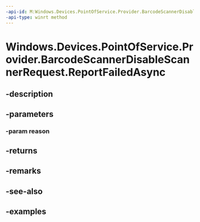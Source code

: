 ```yaml
---
-api-id: M:Windows.Devices.PointOfService.Provider.BarcodeScannerDisableScannerRequest.ReportFailedAsync(System.Int32)
-api-type: winrt method
---
```


<!-- Method syntax.
public IAsyncAction BarcodeScannerDisableScannerRequest.ReportFailedAsync(Int32 reason)
-->

# Windows.Devices.PointOfService.Provider.BarcodeScannerDisableScannerRequest.ReportFailedAsync

## -description

## -parameters
### -param reason

## -returns

## -remarks

## -see-also

## -examples

